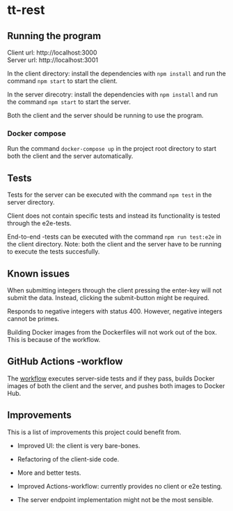 # tt-rest

## Running the program

Client url: http://localhost:3000\
Server url: http://localhost:3001

In the client directory: install the dependencies with `npm install` and run the command `npm start` to start the client.

In the server direcotry: install the dependencies with `npm install` and run the command `npm start` to start the server.

Both the client and the server should be running to use the program. 

### Docker compose
Run the command `docker-compose up` in the project root directory to start both the client and the server automatically.

## Tests

Tests for the server can be executed with the command `npm test` in the server directory.

Client does not contain specific tests and instead its functionality is tested through the e2e-tests.

End-to-end -tests can be executed with the command `npm run test:e2e` in the client directory. Note: both the client and the server have to be running to execute the tests succesfully.

## Known issues

When submitting integers through the client pressing the enter-key will not submit the data. Instead, clicking the submit-button might be required.

Responds to negative integers with status 400. However, negative integers cannot be primes.

Building Docker images from the Dockerfiles will not work out of the box. This is because of the workflow.

## GitHub Actions -workflow

The [workflow](https://github.com/Malpel/tt-rest/blob/main/.github/workflows/test.yml) executes server-side tests and if they pass, builds Docker images of both the client and the server, and pushes both images to Docker Hub. 

## Improvements

This is a list of improvements this project could benefit from.

- Improved UI: the client is very bare-bones.

- Refactoring of the client-side code.

- More and better tests.

- Improved Actions-workflow: currently provides no client or e2e testing. 

- The server endpoint implementation might not be the most sensible.